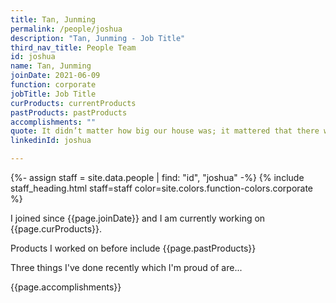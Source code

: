 ```yaml
---
title: Tan, Junming
permalink: /people/joshua
description: "Tan, Junming - Job Title"
third_nav_title: People Team
id: joshua
name: Tan, Junming
joinDate: 2021-06-09
function: corporate
jobTitle: Job Title
curProducts: currentProducts
pastProducts: pastProducts
accomplishments: ""
quote: It didn’t matter how big our house was; it mattered that there was love in it.
linkedinId: joshua

---
```


{%- assign staff = site.data.people | find: "id", "joshua" -%}
{% include staff_heading.html staff=staff color=site.colors.function-colors.corporate %}

<p>I joined since {{page.joinDate}} and I am currently working on {{page.curProducts}}.</p>

<p>Products I worked on before include {{page.pastProducts}}</p>

<p>Three things I've done recently which I'm proud of are...</p>
{{page.accomplishments}}
